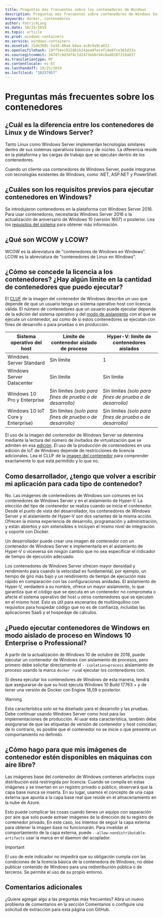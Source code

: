 ```yaml
---
title: Preguntas más frecuentes sobre los contenedores de Windows
description: Preguntas más frecuentes sobre contenedores de Windows Server
keywords: docker, contenedores
author: PatrickLang
ms.date: 10/25/2019
ms.topic: article
ms.prod: windows-containers
ms.service: windows-containers
ms.assetid: 25de368c-5a10-40a4-b4aa-ac8c9a9ca022
ms.openlocfilehash: 19ff54ec032d61b24aea9fec4f14e8fce301d33a
ms.sourcegitcommit: 347d7c9d34f4c1d2473eb6c94c8ad6187318a037
ms.translationtype: MT
ms.contentlocale: es-ES
ms.lasthandoff: 10/25/2019
ms.locfileid: "10257957"
---
```

# <a name="frequently-asked-questions-about-containers"></a>Preguntas más frecuentes sobre los contenedores

## <a name="whats-the-difference-between-linux-and-windows-server-containers"></a>¿Cuál es la diferencia entre los contenedores de Linux y de Windows Server?

Tanto Linux como Windows Server implementan tecnologías similares dentro de sus sistemas operativos básicos y de núcleo. La diferencia reside en la plataforma y las cargas de trabajo que se ejecutan dentro de los contenedores.  

Cuando un cliente usa contenedores de Windows Server, puede integrarse con tecnologías existentes de Windows, como .NET, ASP.NET y PowerShell.

## <a name="what-are-the-prerequisites-for-running-containers-on-windows"></a>¿Cuáles son los requisitos previos para ejecutar contenedores en Windows?

Se introdujeron contenedores en la plataforma con Windows Server 2016. Para usar contenedores, necesitarás Windows Server 2016 o la actualización de aniversario de Windows 10 (versión 1607) o posterior. Lea los [requisitos del sistema](../deploy-containers/system-requirements.md) para obtener más información.

## <a name="what-are-wcow-and-lcow"></a>¿Qué son WCOW y LCOW?

WCOW es la abreviatura de "contenedores de Windows en Windows". LCOW es la abreviatura de "contenedores de Linux en Windows".

## <a name="how-are-containers-licensed-is-there-a-limit-to-the-number-of-containers-i-can-run"></a>¿Cómo se concede la licencia a los contenedores? ¿Hay algún límite en la cantidad de contenedores que puedo ejecutar?

El [CLUF](../images-eula.md) de la imagen del contenedor de Windows describe un uso que depende de que un usuario tenga un sistema operativo host con licencia válida. El número de contenedores que un usuario puede ejecutar depende de la edición del sistema operativo y del [modo de aislamiento](../manage-containers/hyperv-container.md) con el que se ejecute un contenedor, así como de si estos contenedores se ejecutan con fines de desarrollo o para pruebas o en producción.

|Sistema operativo del host                                                         |Límite de contenedor aislado de proceso                   |Hyper-V: límite de contenedores aislados                   |
|----------------------------------------------------------------|---------------------------------------------------|---------------------------------------------------|
|Windows Server Standard                                         |Sin límite                                          |1                                                  |
|Windows Server Datacenter                                       |Sin límite                                          |Sin límite                                          |
|Windows 10 Pro y Enterprise                                   |Sin límites *(solo para fines de prueba o de desarrollo)*|Sin límites *(solo para fines de prueba o de desarrollo)*|
|Windows 10 IoT Core y Enterprise)                             |Sin límites *(solo para fines de prueba o de desarrollo)*|Sin límites *(solo para fines de prueba o de desarrollo)*|

El uso de la imagen del contenedor de Windows Server se determina mediante la lectura del número de invitados de virtualización que se admiten en esa [edición](/windows-server/get-started-19/editions-comparison-19.md). El uso de la producción de contenedores en una edición de IoT de Windows depende de restricciones de licencia adicionales. Lea el CLUF de la [imagen del contenedor](../images-eula.md) para comprender exactamente lo que está permitido y lo que no.

## <a name="as-a-developer-do-i-have-to-rewrite-my-app-for-each-type-of-container"></a>Como desarrollador, ¿tengo que volver a escribir mi aplicación para cada tipo de contenedor?

No. Las imágenes de contenedores de Windows son comunes en los contenedores de Windows Server y en el aislamiento de Hyper-V. La elección del tipo de contenedor se realiza cuando se inicia el contenedor. Desde el punto de vista del desarrollador, los contenedores de Windows Server y el aislamiento de Hyper-V son dos variantes de la misma acción. Ofrecen la misma experiencia de desarrollo, programación y administración, y están abiertos y son extensibles e incluyen el mismo nivel de integración y soporte con Docker.

Un desarrollador puede crear una imagen de contenedor con un contenedor de Windows Server e implementarla en el aislamiento de Hyper-V o viceversa sin ningún cambio que no sea especificar el indicador de tiempo de ejecución adecuado.

Los contenedores de Windows Server ofrecen mayor densidad y rendimiento para cuando la velocidad es fundamental, por ejemplo, un tiempo de giro más bajo y un rendimiento de tiempo de ejecución más rápido en comparación con las configuraciones anidadas. El aislamiento de Hyper-V, verdadero a su nombre, ofrece un mayor aislamiento, lo que garantiza que el código que se ejecuta en un contenedor no comprometa o afecte el sistema operativo del host u otros contenedores que se ejecuten en el mismo host. Esto es útil para escenarios de multiinquilino con requisitos para hospedar código que no es de confianza, incluidas las aplicaciones SaaS y el hospedaje de cálculos.

## <a name="can-i-run-windows-containers-in-process-isolated-mode-on-windows-10-enterprise-or-professional"></a>¿Puedo ejecutar contenedores de Windows en modo aislado de proceso en Windows 10 Enterprise o Professional?

A partir de la actualización de Windows 10 de octubre de 2018, puede ejecutar un contenedor de Windows con aislamiento de procesos, pero primero debe solicitar directamente el `--isolation=process` aislamiento de proceso usando la marca `docker run`al ejecutar los contenedores con.

Si desea ejecutar los contenedores de Windows de esta manera, tendrá que asegurarse de que su host ejecuta Windows 10 Build 17763 + y de tener una versión de Docker con Engine 18,09 o posterior.

> [!WARNING]
> Esta característica solo se ha diseñado para el desarrollo y las pruebas. Debe continuar usando Windows Server como host para las implementaciones de producción. Al usar esta característica, también debe asegurarse de que las etiquetas de versión de contenedor y host coincidan; de lo contrario, es posible que el contenedor no se inicie o que presente un comportamiento no definido.

## <a name="how-do-i-make-my-container-images-available-on-air-gapped-machines"></a>¿Cómo hago para que mis imágenes de contenedor estén disponibles en máquinas con aire libre?

Las imágenes base del contenedor de Windows contienen artefactos cuya distribución está restringida por licencia. Cuando se compila en estas imágenes y se insertan en un registro privado o público, observará que la capa base nunca se inserta. En su lugar, usamos el concepto de una capa externa que apunta a la capa base real que reside en el almacenamiento en la nube de Azure.

Esto puede complicar las cosas cuando tienes un equipo con separación por aire que solo puede extraer imágenes de la dirección de tu registro de contenedor privado. En este caso, los intentos de seguir la capa externa para obtener la imagen base no funcionarán. Para invalidar el comportamiento de la capa externa, puede `--allow-nondistributable-artifacts` usar la marca en el daemon del acoplador.

> [!IMPORTANT]
> El uso de este indicador no impedirá que su obligación cumpla con las condiciones de la licencia básica de la contenedora de Windows; no debe publicar contenido de Windows para una redistribución pública o de terceros. Se permite el uso de su propio entorno.

## <a name="additional-feedback"></a>Comentarios adicionales

¿Quiere agregar algo a las preguntas más frecuentes? Abra un nuevo problema de comentarios en la sección Comentarios o configure una solicitud de extracción para esta página con GitHub.
